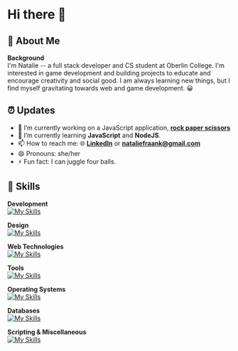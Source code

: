 # Hi there 👋

## 📖 About Me
**Background**</br>
I'm Natalie -- a full stack developer and CS student at Oberlin College. I'm interested in game development and building projects to educate and encourage creativity and social good. I am always learning new things, but I find myself gravitating towards web and game development. 😀 

## ⏰ Updates
- 🔭 I’m currently working on a JavaScript application, **[rock paper scissors](https://github.com/nataliefraank/rockpaper)**
- 🌱 I’m currently learning **JavaScript** and **NodeJS**.
- 📫 How to reach me: 🌐 **[LinkedIn](https://www.linkedin.com/in/nataliefraank/)** or **[nataliefraank@gmail.com](mailto:nataliefraank@gmail.com)**
- 😄 Pronouns: she/her
- ⚡ Fun fact: I can juggle four balls.

## 🔧 Skills 
**Development**</br>
[![My Skills](https://skillicons.dev/icons?i=java,js,nodejs,py,ruby,rust&theme=light)](https://skillicons.dev)

**Design**</br>
[![My Skills](https://skillicons.dev/icons?i=figma,flutter)](https://skillicons.dev)

**Web Technologies**</br>
[![My Skills](https://skillicons.dev/icons?i=html,css)](https://skillicons.dev)

**Tools**</br>
[![My Skills](https://skillicons.dev/icons?i=git,github,vscode,visualstudio)](https://skillicons.dev)

**Operating Systems**</br>
[![My Skills](https://skillicons.dev/icons?i=linux,ubuntu)](https://skillicons.dev)

**Databases**</br>
[![My Skills](https://skillicons.dev/icons?i=mysql)](https://skillicons.dev)

**Scripting & Miscellaneous**</br>
[![My Skills](https://skillicons.dev/icons?i=bash,latex)](https://skillicons.dev)
